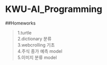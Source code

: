# KWU-AI_Programming   
##Homeworks   
>1.turtle  
>2.dictionary 분류   
>3.webcrolling 기초   
>4.주식 종가 예측 model   
>5.이미지 분류 model
